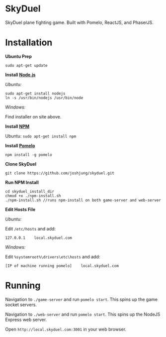 SkyDuel
=======

SkyDuel plane fighting game. Built with Pomelo, ReactJS, and PhaserJS.

Installation
============

**Ubuntu Prep**

`sudo apt-get update`

**Install [Node.js](http://www.nodejs.org/)**

*Ubuntu:*

    sudo apt-get install nodejs
    ln -s /usr/bin/nodejs /usr/bin/node

*Windows:*

Find installer on site above.

**Install [NPM](http://www.npmjs.org)**

Ubuntu: `sudo apt-get install npm`

**Install [Pomelo](http://pomelo.netease.com/)**

`npm install -g pomelo`

**Clone SkyDuel**

    git clone https://github.com/joshjung/skyduel.git

**Run NPM Install**

    cd skyduel_install_dir
    chmod +x ./npm-install.sh
    ./npm-install.sh //runs npm-install on both game-server and web-server

**Edit Hosts File**

*Ubuntu:*

Edit `/etc/hosts` and add:

    127.0.0.1    local.skyduel.com

*Windows:*

Edit `%systemroot%\drivers\etc\hosts` and add:

    [IP of machine running pomelo]    local.skyduel.com

Running
=======

Navigation to `./game-server` and run `pomelo start`. This spins up the game socket servers.

Navigation to `./web-server` and run `pomelo start`. This spins up the NodeJS Express web server.

Open `http://local.skyduel.com:3001` in your web browser.